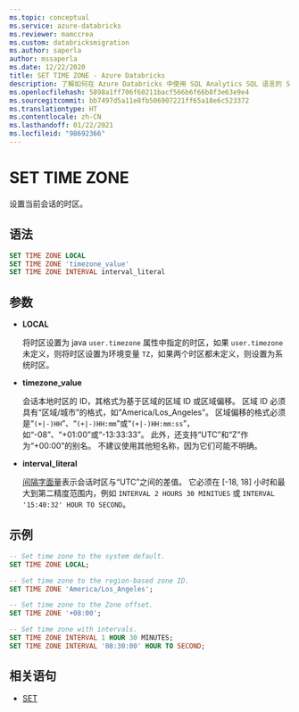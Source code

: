```yaml
---
ms.topic: conceptual
ms.service: azure-databricks
ms.reviewer: mamccrea
ms.custom: databricksmigration
ms.author: saperla
author: mssaperla
ms.date: 12/22/2020
title: SET TIME ZONE - Azure Databricks
description: 了解如何在 Azure Databricks 中使用 SQL Analytics SQL 语言的 SET TIME ZONE 语法。
ms.openlocfilehash: 5898a1ff706f60211bacf566b6f66b8f3e63e9e4
ms.sourcegitcommit: bb7497d5a11e8fb506907221ff65a18e6c523372
ms.translationtype: HT
ms.contentlocale: zh-CN
ms.lasthandoff: 01/22/2021
ms.locfileid: "98692366"
---
```

# <a name="set-time-zone"></a>SET TIME ZONE

设置当前会话的时区。

## <a name="syntax"></a>语法

```sql
SET TIME ZONE LOCAL
SET TIME ZONE 'timezone_value'
SET TIME ZONE INTERVAL interval_literal
```

## <a name="parameters"></a>参数

* **LOCAL**

  将时区设置为 java ``user.timezone`` 属性中指定的时区，如果 ``user.timezone`` 未定义，则将时区设置为环境变量 ``TZ``，如果两个时区都未定义，则设置为系统时区。

* **timezone_value**

  会话本地时区的 ID，其格式为基于区域的区域 ID 或区域偏移。 区域 ID 必须具有“区域/城市”的格式，如“America/Los_Angeles”。 区域偏移的格式必须是“``(+|-)HH``”、“``(+|-)HH:mm``”或“``(+|-)HH:mm:ss``”，如“-08”、“+01:00”或“-13:33:33”。 此外，还支持“UTC”和“Z”作为“+00:00”的别名。 不建议使用其他短名称，因为它们可能不明确。

* **interval_literal**

  [间隔字面量](sql-ref-literals.md#interval-literals)表示会话时区与“UTC”之间的差值。 它必须在 [-18, 18] 小时和最大到第二精度范围内，例如 ``INTERVAL 2 HOURS 30 MINITUES`` 或 ``INTERVAL '15:40:32' HOUR TO SECOND``。

## <a name="examples"></a>示例

```sql
-- Set time zone to the system default.
SET TIME ZONE LOCAL;

-- Set time zone to the region-based zone ID.
SET TIME ZONE 'America/Los_Angeles';

-- Set time zone to the Zone offset.
SET TIME ZONE '+08:00';

-- Set time zone with intervals.
SET TIME ZONE INTERVAL 1 HOUR 30 MINUTES;
SET TIME ZONE INTERVAL '08:30:00' HOUR TO SECOND;
```

## <a name="related-statements"></a>相关语句

* [SET](sql-ref-syntax-aux-conf-mgmt-set.md)
